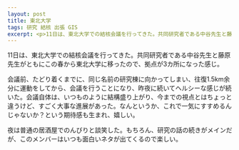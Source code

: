 ```yaml
---
layout: post
title: 東北大学
tags: 研究 結核 出張 GIS
excerpt: <p>11日は、東北大学での結核会議を行ってきた。共同研究者である中谷先生と藤原先生がともにこの春から東北大学に移ったので、拠点が3カ所になった感じ。</p>
---
```


11日は、東北大学での結核会議を行ってきた。共同研究者である中谷先生と藤原先生がともにこの春から東北大学に移ったので、拠点が3カ所になった感じ。

会議前、たどり着くまでに、同じ名前の研究棟に向かってしまい、往復1.5km余分に運動をしてから、会議を行うことになり、昨夜に続いてヘルシーな感じが続いた。会議自体は、いつものように結構盛り上がり、今までの視点とはちょっと違うけど、すごく大事な進展があった。なんというか、これで一気にすすめるんじゃないか？という期待感も生まれ、嬉しい。

夜は普通の居酒屋でのんびりと談笑した。もちろん、研究の話の続きがメインだが、このメンバーはいつも面白いネタが出てくるので楽しい。
